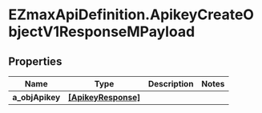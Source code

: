 # EZmaxApiDefinition.ApikeyCreateObjectV1ResponseMPayload

## Properties

Name | Type | Description | Notes
------------ | ------------- | ------------- | -------------
**a_objApikey** | [**[ApikeyResponse]**](ApikeyResponse.md) |  | 


